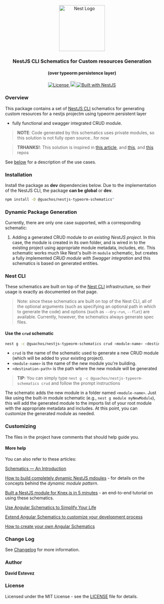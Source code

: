 <h1 align="center"></h1>

<div align="center">
  <a href="http://nestjs.com/" target="_blank">
    <img src="https://nestjs.com/img/logo_text.svg" width="150" alt="Nest Logo" />
  </a>
</div>

<h3 align="center">NestJS CLI Schematics for Custom resources Generation</h3>

<h4 align="center">(over typeorm persistence layer)</h4>

<div align="center">
  <a href="https://nestjs.com" target="_blank">
    <img src="https://img.shields.io/badge/license-MIT-brightgreen.svg" alt="License" />
    <img src="https://badge.fury.io/js/%40nestjsplus%2Fdyn-schematics.svg" alt="npm version" height="18">
    <img src="https://img.shields.io/badge/built%20with-NestJs-red.svg" alt="Built with NestJS">
  </a>
</div>

### Overview

This package contains a set of [NestJS CLI](https://docs.nestjs.com/cli/overview) schematics for generating custom resources for a nestjs projectm using typeorm persistent layer
  * fully functional and swagger integrated CRUD module. 

> **NOTE**: Code generated by this schematics uses private modules, so this solution is not fully open source...for now

> **TRHANKS!**: This solution is inspired in [this article](https://dev.to/nestjs/advanced-nestjs-how-to-build-completely-dynamic-nestjs-modules-1370), and [this](https://github.com/Comerick/Nestjs-template-schematics.git), and [this](https://github.com/nestjsplus/dyn-schematics) repos

See [below](#dynamic-package-generation) for a description of the use cases.

### Installation

Install the package as **dev** dependencies below.  Due to the implementation of the NestJS CLI, the package **can be** **global** or **dev**.

```bash
npm install -D @guachos/nestjs-typeorm-schematics"
```

### Dynamic Package Generation

Currently, there are only one case supported, with a corresponding schematic:

1. Adding a generated CRUD module *to an existing NestJS project*. In this case, the module is created in its own folder, and is wired in to the existing project using appropriate module metadata, includes, etc.  This schematic works much like Nest's built-in `module` schematic, but creates a fully implemented *CRUD module with Swagger integration* and this schematics is based on generated entities.

### Nest CLI

These schematics are built on top of the [Nest CLI](https://docs.nestjs.com/cli/usages) infrastructure, so their usage is exactly as documented on that page.

> Note: since these schematics are built on top of the Nest CLI, all of the optional arguments (such as specifying an optional path in which to generate the code) and options (such as `--dry-run`, `--flat`) are available.  Currently, however, the schematics always  generate spec files.
<!-- 
### Use-case #1: Generating a standalone package

The following step will create a new folder using `<pkg-name>`, which will contain the standalone package files and folders for your new dynamic module package.

#### Verify generated package

If you answered `yes` to the prompt `Generate a testing client?`, a small testing module was automatically generated called `<pkg-name>ClientModule`.  You can test that the template was properly generated by running:

```bash
npm run start:dev
```

Then browse to [http://localhost:3000](http://localhost:3000).  Your browser should display `Hello from <pkg-name>Module!`.

#### Optionally publish package

The `package.json` and `tsconfig.json` files are generated according to the process described [in this article](https://dev.to/nestjs/publishing-nestjs-packages-with-npm-21fm).  This means that publishing the package to npm is as simple as:
1. updating the `package.json` with your author information, etc.
2. running `npm publish`

See [the npm packaging](https://dev.to/nestjs/publishing-nestjs-packages-with-npm-21fm) article for more information. -->

#### Use the `crud` schematic

```bash
nest g -c @guachos/nestjs-typeorm-schematics crud <module-name> <destination-path>
```

- `crud` is the name of the schematic used to generate a new CRUD module (which will be added to your existing project).
- `<module-name>` is the name of the new module you're building.
- `<destination-path>` is the path where the new module will be generated

> **TIP:** You can simply type `nest g -c @guachos/nestjs-typeorm-schematics crud` and follow the prompt instructions

The schematic adds the new module in a folder named `<module-name>`.  Just like using the built-in module schematic (e.g., `nest g module myNewModule`), this will add the generated module to the imports list of your root module with the appropriate metadata and includes.  At this point, you can customize the generated module as needed.

### Customizing

The files in the project have comments that should help guide you.

#### More help

You can also refer to these articles:

[Schematics — An Introduction](https://blog.angular.io/schematics-an-introduction-dc1dfbc2a2b2)


[How to build completely dynamic NestJS mdoules](https://dev.to/nestjs/advanced-nestjs-how-to-build-completely-dynamic-nestjs-modules-1370) - for details on the concepts behind the *dynamic module pattern*.

[Built a NestJS module for Knex.js in 5 minutes](https://dev.to/nestjs/build-a-nestjs-module-for-knex-js-or-other-resource-based-libraries-in-5-minutes-12an) - an end-to-end tutorial on using these schematics.

[Use Angular Schematics to Simplify Your Life](https://developer.okta.com/blog/2019/02/13/angular-schematics)

[Extend Angular Schematics to customize your development process](https://indepth.dev/posts/1438/extend-angular-schematics-to-customize-your-development-process)

[How to create your own Angular Schematics](https://javascript-conference.com/blog/how-to-create-your-own-angular-schematics/)


### Change Log

See [Changelog](CHANGELOG.md) for more information.


### Author
**David Estevez**

### License

Licensed under the MIT License - see the [LICENSE](LICENSE) file for details.
